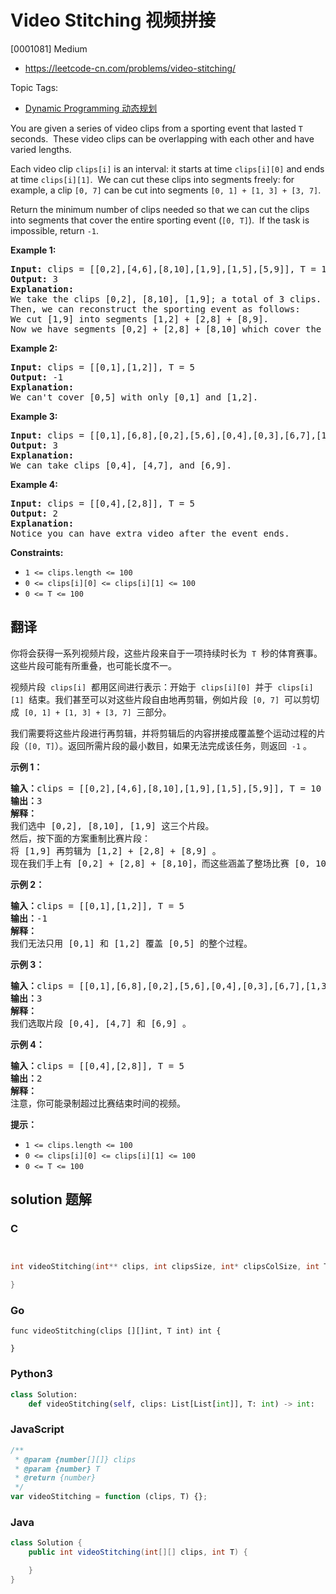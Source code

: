 # Video Stitching 视频拼接

[0001081] Medium

- https://leetcode-cn.com/problems/video-stitching/

Topic Tags:

- [Dynamic Programming 动态规划](https://leetcode-cn.com/tag/dynamic-programming/)

You are given a series of video clips from a sporting event that lasted `T` seconds.  These video clips can be overlapping with each other and have varied lengths.

Each video clip `clips[i]` is an interval: it starts at time `clips[i][0]` and ends at time `clips[i][1]`.  We can cut these clips into segments freely: for example, a clip `[0, 7]` can be cut into segments `[0, 1] + [1, 3] + [3, 7]`.

Return the minimum number of clips needed so that we can cut the clips into segments that cover the entire sporting event (`[0, T]`).  If the task is impossible, return `-1`.

**Example 1:**

<pre><strong>Input: </strong>clips = <span id="example-input-1-1">[[0,2],[4,6],[8,10],[1,9],[1,5],[5,9]]</span>, T = <span id="example-input-1-2">10</span>
<strong>Output: </strong><span id="example-output-1">3</span>
<strong>Explanation: </strong>
We take the clips [0,2], [8,10], [1,9]; a total of 3 clips.
Then, we can reconstruct the sporting event as follows:
We cut [1,9] into segments [1,2] + [2,8] + [8,9].
Now we have segments [0,2] + [2,8] + [8,10] which cover the sporting event [0, 10].
</pre>

**Example 2:**

<pre><strong>Input: </strong>clips = <span id="example-input-2-1">[[0,1],[1,2]]</span>, T = <span id="example-input-2-2">5</span>
<strong>Output: </strong><span id="example-output-2">-1</span>
<strong>Explanation: </strong>
We can't cover [0,5] with only [0,1] and [1,2].
</pre>

**Example 3:**

<pre><strong>Input: </strong>clips = <span id="example-input-3-1">[[0,1],[6,8],[0,2],[5,6],[0,4],[0,3],[6,7],[1,3],[4,7],[1,4],[2,5],[2,6],[3,4],[4,5],[5,7],[6,9]]</span>, T = <span id="example-input-3-2">9</span>
<strong>Output: </strong><span id="example-output-3">3</span>
<strong>Explanation: </strong>
We can take clips [0,4], [4,7], and [6,9].
</pre>

**Example 4:**

<pre><strong>Input: </strong>clips = <span id="example-input-4-1">[[0,4],[2,8]]</span>, T = <span id="example-input-4-2">5</span>
<strong>Output: </strong><span id="example-output-4">2</span>
<strong>Explanation: </strong>
Notice you can have extra video after the event ends.
</pre>

**Constraints:**

- `1 <= clips.length <= 100`
- `0 <= clips[i][0] <= clips[i][1] <= 100`
- `0 <= T <= 100`

## 翻译

你将会获得一系列视频片段，这些片段来自于一项持续时长为  `T`  秒的体育赛事。这些片段可能有所重叠，也可能长度不一。

视频片段  `clips[i]`  都用区间进行表示：开始于  `clips[i][0]`  并于  `clips[i][1]`  结束。我们甚至可以对这些片段自由地再剪辑，例如片段  `[0, 7]`  可以剪切成  `[0, 1] + [1, 3] + [3, 7]`  三部分。

我们需要将这些片段进行再剪辑，并将剪辑后的内容拼接成覆盖整个运动过程的片段（`[0, T]`）。返回所需片段的最小数目，如果无法完成该任务，则返回  `-1` 。

**示例 1：**

<pre><strong>输入：</strong>clips = [[0,2],[4,6],[8,10],[1,9],[1,5],[5,9]], T = 10
<strong>输出：</strong>3
<strong>解释：</strong>
我们选中 [0,2], [8,10], [1,9] 这三个片段。
然后，按下面的方案重制比赛片段：
将 [1,9] 再剪辑为 [1,2] + [2,8] + [8,9] 。
现在我们手上有 [0,2] + [2,8] + [8,10]，而这些涵盖了整场比赛 [0, 10]。
</pre>

**示例 2：**

<pre><strong>输入：</strong>clips = [[0,1],[1,2]], T = 5
<strong>输出：</strong>-1
<strong>解释：</strong>
我们无法只用 [0,1] 和 [1,2] 覆盖 [0,5] 的整个过程。
</pre>

**示例 3：**

<pre><strong>输入：</strong>clips = [[0,1],[6,8],[0,2],[5,6],[0,4],[0,3],[6,7],[1,3],[4,7],[1,4],[2,5],[2,6],[3,4],[4,5],[5,7],[6,9]], T = 9
<strong>输出：</strong>3
<strong>解释： </strong>
我们选取片段 [0,4], [4,7] 和 [6,9] 。
</pre>

**示例 4：**

<pre><strong>输入：</strong>clips = [[0,4],[2,8]], T = 5
<strong>输出：</strong>2
<strong>解释：</strong>
注意，你可能录制超过比赛结束时间的视频。
</pre>

**提示：**

- `1 <= clips.length <= 100`
- `0 <= clips[i][0] <= clips[i][1] <= 100`
- `0 <= T <= 100`

## solution 题解

### C

```c


int videoStitching(int** clips, int clipsSize, int* clipsColSize, int T){

}
```

### Go

```golang
func videoStitching(clips [][]int, T int) int {

}
```

### Python3

```python
class Solution:
    def videoStitching(self, clips: List[List[int]], T: int) -> int:
```

### JavaScript

```javascript
/**
 * @param {number[][]} clips
 * @param {number} T
 * @return {number}
 */
var videoStitching = function (clips, T) {};
```

### Java

```java
class Solution {
    public int videoStitching(int[][] clips, int T) {

    }
}
```
